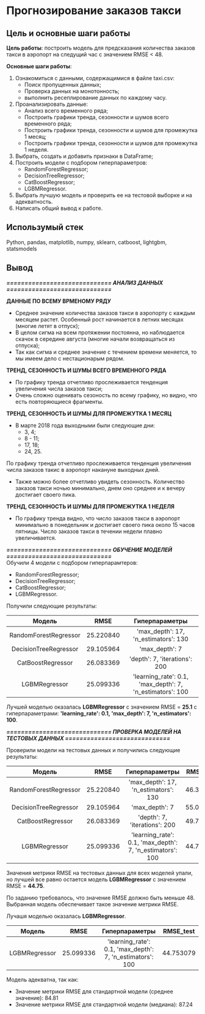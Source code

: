 # Прогнозирование заказов такси

## Цель и основные шаги работы

**Цель работы**: построить модель для предсказания количества заказов такси в аэропорт на следущий час с значением RMSE < 48.

**Основные шаги работы**:
1. Ознакомиться с данными, содержащимися в файле taxi.csv:
    * Поиск пропущенных данных;
    * Проверка данных на монотонность;
    * выполнить ресеплирование данных по каждому часу.
1. Проанализировать данные:
    * Анализ всего временного ряда;
    * Построить графики тренда, сезонности и шумов всего временного ряда;
    * Построить графики тренда, сезонности и шумов для промежутка 1 месяц;
    * Построить графики тренда, сезонности и шумов для промежутка 1 неделя.
1. Выбрать, создать и добавить признаки в DataFrame;
1. Построить модели с подбором гиперпараметров:
    * RandomForestRegressor;
    * DecisionTreeRegressor;
    * CatBoostRegressor;
    * LGBMRegressor.
1. Выбрать лучшую модель и проверить ее на тестовой выборке и на адекватность.
1. Написать общий вывод к работе.
 
## Использумый стек
Python, pandas, matplotlib, numpy, sklearn, catboost, lightgbm, statsmodels

## Вывод

***============================= АНАЛИЗ ДАННЫХ =============================*** 

**ДАННЫЕ ПО ВСЕМУ ВРМЕНОМУ РЯДУ**
* Среднее значение количества заказов такси в аэропорту с каждым месяцем растет. Особенный рост начинается в летних месяцах (многие летят в отпуск);
* В целом сигма на всем протяжении постоянна, но наблюдается скачок в середине августа (многие начали возвращаться из отпуска);
* Так как сигма и среднее значение с течением времени меняется, то мы имеем дело с нестационарым рядом.

**ТРЕНД, СЕЗОННОСТЬ И ШУМЫ ВСЕГО ВРЕМЕННОГО РЯДА**
* По графику тренда отчетливо прослеживается тенденция увеличения числа заказов такси; 
* Очень сложно оценивать сезоность по всему графику, но видно, что есть повторяющиеся фрагменты.  

**ТРЕНД, СЕЗОННОСТЬ И ШУМЫ ДЛЯ ПРОМЕЖУТКА 1 МЕСЯЦ**
* В марте 2018 года выходными были следующие дни:  
    * 3, 4;
    * 8 - 11;
    * 17, 18;
    * 24, 25. 
    
По графику тренда отчетливо прослеживается тенденция увеличения числа заказов такис в аэропорт накануне выходных дней. 
* Также можно более отчетливо увидеть сезонность. Количество заказов такси ночью минимально, днем оно среднее и к вечеру достигает своего пика.

**ТРЕНД, СЕЗОННОСТЬ И ШУМЫ ДЛЯ ПРОМЕЖУТКА 1 НЕДЕЛЯ**
* По графику тренда видно, что число заказов такси в аэропорт минимально в понедельник и достигает своего пика около 15 часов пятницы. Число заказов такси в течении недели плавно увеличивается.



***============================= ОБУЧЕНИЕ МОДЕЛЕЙ =============================***  
Обучили 4 модели с подбором гиперпарамтеров:
* RandomForestRegressor;
* DecisionTreeRegressor;
* CatBoostRegressor;
* LGBMRegressor.

Получили следующие результаты:  

**Модель**  | **RMSE** | **Гиперпараметры** | 
:-------------: | :-------------: | :-------------: |
RandomForestRegressor      | 25.220840 | 'max_depth': 17, 'n_estimators': 130 |
DecisionTreeRegressor      | 29.105964 | 'max_depth': 7 |
CatBoostRegressor          | 26.083369 | 'depth': 7, 'iterations': 200 |
LGBMRegressor              | 25.099336 | 'learning_rate': 0.1, 'max_depth': 7, 'n_estimators': 100 |

Лучшей моделью оказалась **LGBMRegressor** с значением RMSE = **25.1** с гиперпараметрами: **'learning_rate': 0.1, 'max_depth': 7, 'n_estimators': 100**.



***============================= ПРОВЕРКА МОДЕЛЕЙ НА ТЕСТОВЫХ ДАННЫХ =============================***

Проверили модели на тестовых данных и получились следующие результаты:

**Модель**  | **RMSE** | **Гиперпараметры** | **RMSE_test** | 
:-------------: | :-------------: | :-------------: | :-------------: |
RandomForestRegressor      | 25.220840 | 'max_depth': 17, 'n_estimators': 130 | 46.302494  |
DecisionTreeRegressor      | 29.105964 | 'max_depth': 7 | 55.094100  |
CatBoostRegressor          | 26.083369 | 'depth': 7, 'iterations': 200 | 49.780403  |
LGBMRegressor              | 25.099336 | 'learning_rate': 0.1, 'max_depth': 7, 'n_estimators': 100 | 44.753079  |

Значения метрики RMSE на тестовых данных для всех моделей упали, но лучшей все равно остается модель **LGBMRegressor** с значением RMSE = **44.75**.  

По заданию требовалось, что значение RMSE должно быть меньше 48. Выбранная модель обеспечивает такое значение метрики RMSE.

Лучашя моделью оказалась **LGBMRegressor**.

**Модель**  | **RMSE** | **Гиперпараметры** | **RMSE_test** | 
:-------------: | :-------------: | :-------------: | :-------------: |
LGBMRegressor              | 25.099336 | 'learning_rate': 0.1, 'max_depth': 7, 'n_estimators': 100 | 44.753079  |

Модель адекватна, так как:
 * Значение метрики RMSE для стандартной модели (среднее значение): 84.81
 * Значение метрики RMSE для стандартной модели (медиана): 87.24  